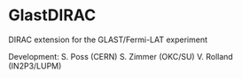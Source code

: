 GlastDIRAC
==========

DIRAC extension for the GLAST/Fermi-LAT experiment

Development:
S. Poss (CERN)
S. Zimmer (OKC/SU)
V. Rolland (IN2P3/LUPM)

